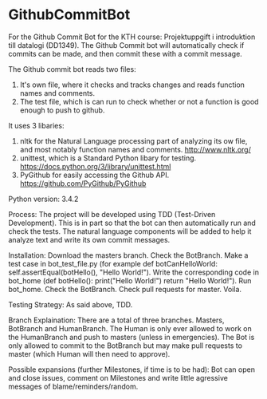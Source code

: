 # GithubCommitBot
For the Github Commit Bot for the KTH course: Projektuppgift i introduktion till datalogi (DD1349). 
The Github Commit bot will automatically check if commits can be made, and then commit these with a commit message. 

The Github commit bot reads two files: 
  1. It's own file, where it checks and tracks changes and reads function names and comments. 
  2. The test file, which is can run to check whether or not a function is good enough to push to github. 
  
It uses 3 libaries: 
  1. nltk for the Natural Language processing part of analyzing its ow file, and most notably function names and comments. http://www.nltk.org/ 
  2. unittest, which is a Standard Python libary for testing. https://docs.python.org/3/library/unittest.html
  3. PyGithub for easily accessing the Github API. https://github.com/PyGithub/PyGithub 

Python version: 3.4.2

Process: 
  The project will be developed using TDD (Test-Driven Development). This is in part so that the bot can then automatically run and check the tests. The natural language components will be added to help it analyze text and write its own commit messages.
  
Installation: 
  Download the masters branch. Check the BotBranch. Make a test case in bot_test_file.py (for example def botCanHelloWorld: self.assertEqual(botHello(), "Hello World!"). Write the corresponding code in bot_home (def botHello(): print("Hello World!") return "Hello World!"). Run bot_home. Check the BotBranch. Check pull requests for master. Voila. 

Testing Strategy: 
  As said above, TDD. 
  
Branch Explaination:
  There are a total of three branches. Masters, BotBranch and HumanBranch. The Human is only ever allowed to work on the HumanBranch and push to masters (unless in emergencies). The Bot is only allowed to commit to the BotBranch but may make pull requests to master (which Human will then need to approve). 
  
Possible expansions (further Milestones, if time is to be had): 
  Bot can open and close issues, comment on Milestones and write little agressive messages of blame/reminders/random. 
    

